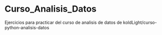 # Curso_Analisis_Datos

Ejercicios para practicar del curso de analisis de datos de koldLight/curso-python-analisis-datos
